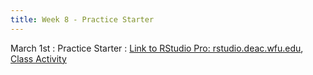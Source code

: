 ```yaml
---
title: Week 8 - Practice Starter
---
```


March 1st
: Practice Starter
  : [Link to RStudio Pro: rstudio.deac.wfu.edu](https://rstudio.deac.wfu.edu/), [Class Activity](https://sta175-s22.github.io/class_activities/ca_8.html)
  
